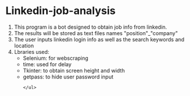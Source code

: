 # Linkedin-job-analysis

<ol>
  <li>This program is a bot designed to obtain job info from linkedin.</li>
  <li>The results will be stored as text files names "position"_"company"</li>
  <li>The user inputs linkedin login info as well as the search keywords and location</li>
  <li>Lbraries used:
    <ul>
      <li>Selenium: for webscraping</li>
      <li>time: used for delay</li>
      <li>Tkinter: to obtain screen height and width</li>
      <li>getpass: to hide user password input</li>

    </ul>
  
  </li>



</ol>
 
